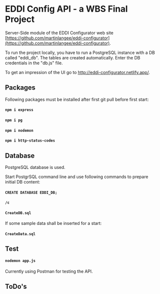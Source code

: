 # EDDI Config API - a WBS Final Project

Server-Side module of the EDDI Configurator web site [https://github.com/martinlangee/eddi-configurator](https://github.com/martinlangee/eddi-configurator).

To run the project locally, you have to run a PostgreSQL instance with a DB called "eddi_db". The tables are created automatically. Enter the DB credentials in the "db.js" file.

To get an impression of the UI go to http://eddi-configurator.netlify.app/.

## Packages

Following packages must be installed after first git pull before first start:

#### `npm i express`

#### `npm i pg`

#### `npm i nodemon`

#### `npm i http-status-codes`

## Database

PostgreSQL database is used.

Start PostgrSQL command line and use following commands to prepare initial DB content:

#### `CREATE DATABASE EDDI_DB;`

#### `/c`

#### `CreateDB.sql`

If some sample data shall be inserted for a start:

#### `CreateData.sql`

## Test

#### `nodemon app.js`

Currently using Postman for testing the API.

## ToDo's
